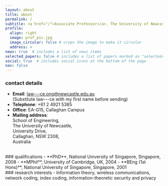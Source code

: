 ```yaml
---
layout: about
title: about
permalink: /
subtitle: <a href="/">Associate Professor</a>. The University of Newcastle.
profile:
  align: right
  image: prof_pic.jpg
  image_circular: false # crops the image to make it circular
  address: >
news: true  # includes a list of news items
selected_papers: false # includes a list of papers marked as "selected={true}"
social: true  # includes social icons at the bottom of the page
nav: false
---
```


### contact details
- **Email**:    law---ce.ong@newcastle.edu.au  
(Substitute law---ce with my first name before sending)
- **Telephone**:    +61 2 4921 5385
- **Office**:    EA-G15, Callaghan Campus
- **Mailing address**:  
School of Engineering,  
The University of Newcastle,  
University Drive,  
Callaghan, NSW 2308,  
Australia

<br>
### qualifications
- **PhD**, National University of Singapore, Singapore, 2008
- **MPhil**, University of Cambridge, UK, 2004
- **BEng (1st Hons)**, National University of Singapore, Singapore, 2001

<br>
### research interests
- Information theory, wireless communications, network coding, index coding, information-theoretic security and privacy

<br>
